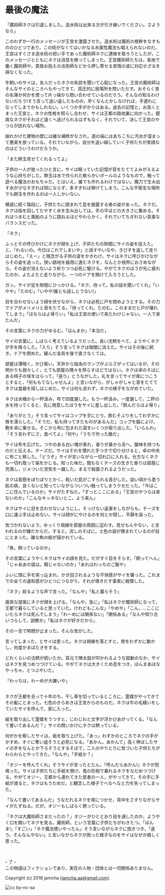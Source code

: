 # 最後の魔法

「魔術師ネクは引退しました。造水術は出来る方が引き継いでください。さようなら」  

このわずか一行のメッセージが王宮を激震させた。造水術は魔術の根幹をなすもののひとつであり，この術がなくてはいかなる水属性魔法も唱えられないのだ。王宮はすぐさま造水術の担い手であった魔術師ネクに連絡を取ろうとしたが，このメッセージとともにネクは消息を絶ってしまった。王宮魔術師たちは，各地で働く魔術師や，貴族お抱えの法術師などから押し寄せる苦情の波に対応せざるを得なくなった。  

牛飼いのサイは，友人だったネクの失踪を聞いて心配になった。王宮の魔術師はそんなサイのところへもやってきて，高圧的に居場所を問いただす。おそらく昔の名簿か何かを使って片っ端から問い合わせているのだろう。そんなの知るわけないだろう!そう言って追い返したものの，早くなんとかしなければ，手遅れになってしまうかもしれない。いくつか手がかりはある。過去の記憶と，お高くとまった王宮と，ネクの性格を照らし合わせ，サイは王都の路地裏に向かった。臆病なネクがそれほど遠くへ逃げられるはずもなく，それでいて，決して王宮のやつらが訪れない場所。  

崩れかけた建物の壁には雑な補修がなされ，道の端にはあちこちに汚水が溜まって悪臭を放っている。それでいながら，自分を追い越していく子供たちが笑顔なのはどういうわけだろうか。  

「また餅玉見せてくれるってよ」  

子供の一人が放ったひと言に，サイは眠っていた記憶が音をたててよみがえるような心持ちがした。餅玉は水で作られた軟らかいボールのようなもので，触って遊べる魔法のおもちゃだ。とはいえ，誰でも作れるわけではない。魔力で生み出す水が少なすぎれば球にならず，多すぎれば弾けてしまう。こんな不衛生な場所でも餅玉を作れるのは一人しかいない。  

横道に続く階段に，子供たちに囲まれて芸を披露する者の姿があった。ネクだ。ネクは指を回してたやすく水を生み出しては，手の平ほどの大きさに集める。それはつまむと風船のように跳ねるほどやわらかく，それでいてちぎれない見事なバランスだった。  

「ネク」  

ふっとその呼びかけにネクが顔を上げ，子供たちの隙間にサイの姿を捉えた。と，「わるいの。今日はこれでしまいや」と話すやいなや，きびすを返して走りはじめた。「えー」と残念がる子供の波をかきわけ，サイはネクに呼びかけながらその姿を追った。狭い路地を器用に進むネクを，なんとか視界におさめながら，その姿が消えないよう祈りつつ必死に駆ける。やがてネクのほうが先に疲れたのか，よたよたと走りながら，一つのドアを開けて入ろうとした。  

ガッ。サイが足を隙間にひっかける。「ネク，待って。私の話を聞いてくれ」「いやや」「たのむ」「いやや!誰とも話しとうない!」  

目を合わせないよう顔を伏せながら，ネクは必死に戸を閉めようとする。その力でドアがメリメリと音をたてる。「待ってくれ。たのむ。このままだと戸が壊れてしまう」「ほならはよ帰りい」「私は王宮の使いで来たわけじゃない。一人で来たんだ」  

その言葉にネクの力がゆるむ。「ほんまか」「本当だ」  

サイの言葉に，しばらく考えているようだった。長い沈黙をへて，ようやくネクが手を降ろした。「入り」そう言ってネクは暗闇に消えた。サイはその後に続き，ドアを閉めた。緩んだ金具を後で直さなくては。  

部屋は薄暗く，かび臭い。天井から焔虫のランプがぶらさがってはいるが，その明かりも弱々しく，とても部屋の隅々を照らすほどではない。ネクは卓のそばにある椅子の埃をはらって，「座り」とうながした。礼を言ってサイが席につこうとすると，「何ももてなしゃせんよ」と言いながら，がしゃがしゃと音をたててネクは食器を探しはじめた。サイは何も言わず，ネクの様子をながめていた。  

ネクは水桶から一杯汲み，布で四度漉した。もう一杯汲み，一度漉して，二杯の水を持ってくると，先に用意したほうをサイに差し出した。「飲んだらはよ帰り」  

「ありがとう」そう言ってサイはコップを手にとり，飲むそぶりをしてわずかに唇を濡らした。「そうだ，私も持ってきたものがあるんだ」コップを脇によけ，鞄を卓に乗せる。そこから布に包まれた袋をいくつか取り出した。「いらんわ」「そう言わずにさ，食べてよ」「何や」「うちで作った酪だ」  

サイは布を広げた。つやのある白い塊が表れ，香りが鼻から舌へ，酸味を持つものだと伝える。チーズだ。サイはそれを慣れた手つきで切り分けると，卓の中央に布ごと移した。「どうぞ」サイが言いながら一切れ口に入れる。仕方なくネクも一切れ取って端をかじる。知った味だ。間もなくチーズの生きた香りは部屋に充満し，ジメついた空気を一蹴した。まるで殺菌されるようだった。  

ネクは首筋をぽりぽりとかく。乾いた肌がこすられる音がした。幼い頃から患う肌の病，良くないと知っていながらついつい触ってしまうクセだった。「今はここに住んでいるのか」サイがたずねた。「ずっとここにおる」「王宮のやつらは来ないのか」「こんなキッタないとこ，よう来ん」  

ネクはサイに目を合わせないようにし，そっけない返事をしながらも，チーズを口に運ぶ手は止めない。サイは顔がにやけるのを何とか隠し，平静を装った。  

気づかれないよう，ゆっくり視線を部屋の周囲に這わす。見せもんやない，と言われるのが嫌だからだ。すると，流しのそばに，土色の袋が積まれているのが目にとまった。雑な魚の絵が描かれている。  

「魚，飼っているのか」  

その言葉にようやくネクはサイの顔を見た。だがすぐ目をそらす。「飼ってへん」「じゃああの袋は。餌じゃないのか」「あれはわっちのご飯や」  

ふいに頭に手を突っ込まれ，かき回されるような不快感がサイを襲った。これまでの全ての違和感がひとつにつながり，それが導きだす事実に戦慄した。  

「ネク」絞るような声で言った。「なんや」「私と暮らそう」  

唐突な提案にネクが顔を上げる。「なんや，急に」「私はネクが魔術師になって，王都で暮らしていると思っていた。けれどもこんな」「やめや」「こん，…ここにいたらネクは死んでしまう」「わーめには関係ない」「関係ある」「なんや知り合いづらして，説教か」「私はネクが好きだから」  

その一言で時間が止まった。そんな気がした。  

言ってしまった，とサイは思った。ネクは視線を落とすと，唇をわずかに動かし，何度かまばたきをする。  

どれくらいの沈黙が続いたか。耳元で陣太鼓が叩かれるような鼓動のなか，サイはネクを見つめつづけている。やがてネクは大きくため息をつき，ほんまあほなやっちゃ，とつぶやいた。  

「わっちは，わーめが大嫌いや」  

<br>  
ネクが王都を去って十年のち，干し草を切っているところに，霊蝶がやってきてその髪にとまった。七色のきらめきは王宮からのものだ。ネクは牛の毛繕いをしていたサイを呼んで，家に入った。  

紙を取り出して霊蝶をうつすと，じわじわと文字が浮かびあがってくる。「なんて書いてあるんだ？」サイの問いかけにネクは黙っている。  

何がかを察したサイは，紙を取り上げた。「あっ」わずかのところでネクの手がかすめ，すぐに奪い返そうと必死になる。「あかん，あかんて」高く伸ばしたサイの手をなんとか下ろそうとするそばで，二人のやりとりに気づいた子供たちがわらわらとやってきた。「なんや」「手紙か？」  

「オジーを呼んでくれ」そうサイが言ったとたん，「呼んだらあかん!」ネクが怒鳴った。サイは子供たちに手紙を預け，鬼の形相で暴れるネクをなだめつづける。やがてオジー，王都から連れてきた若者の一人，がやってきて，その手に手紙が渡ると，ネクはもうだめだ，と観念した様子でへなへなと力を失ってしまった。  

「なんて書いてあるんだ」うなだれるネクを席につかせ，背中をさすりながらサイがたずねる。だが，オジーもしばらく黙っている。  

「ネクは大魔術師さまだったの？」オジーがひととおり目を通したのか，ようやく口を開いてネクを見る。魔術師，という言葉に子供たちがわきたつ。「ほんま!」「すごい」「ネク魔法使いやったん」そう言いながらネクに抱きつき，「違う，そんなんやない」と言いながらネクが困った様子なのをサイはなぜか嬉しく思った。  

<br>  
<br>  
&#x2013; 了 &#x2013;  

<br>  
この物語はフィクションであり，実在の人物・団体とは一切関係ありません。  

Copyright (c) 2018 jamcha (jamcha.aa@gmail.com).  

![cc by-nc-sa](http://i.creativecommons.org/l/by-nc-sa/4.0/88x31.png)
